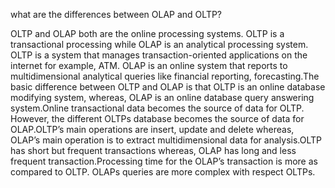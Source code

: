 what are the differences between OLAP and OLTP?

OLTP and OLAP both are the online processing systems. OLTP is a transactional processing while OLAP is an analytical processing system. OLTP is a system that manages transaction-oriented applications on the internet for example, ATM. OLAP is an online system that reports to multidimensional analytical queries like financial reporting, forecasting.The basic difference between OLTP and OLAP is that OLTP is an online database modifying system, whereas, OLAP is an online database query answering system.Online transactional data becomes the source of data for OLTP. However, the different OLTPs database becomes the source of data for OLAP.OLTP’s main operations are insert, update and delete whereas, OLAP’s main operation is to extract multidimensional data for analysis.OLTP has short but frequent transactions whereas, OLAP has long and less frequent transaction.Processing time for the OLAP’s transaction is more as compared to OLTP.
OLAPs queries are more complex with respect OLTPs.